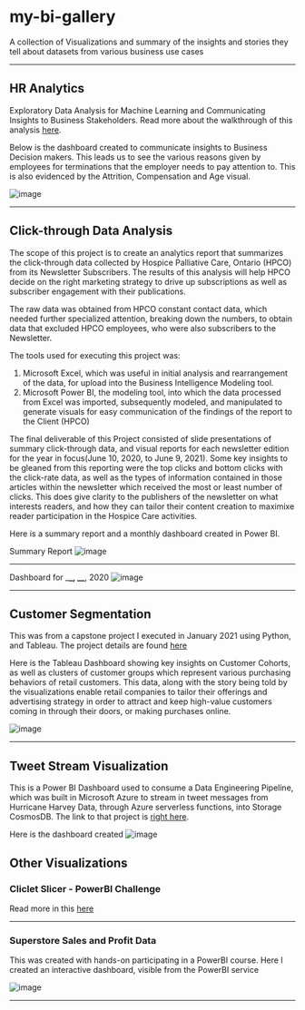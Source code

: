 # my-bi-gallery

A collection of Visualizations and summary of the insights and stories they tell about datasets from various business use cases

---

## HR Analytics

Exploratory Data Analysis for Machine Learning and Communicating Insights to Business Stakeholders. Read more about the walkthrough of this analysis [here]().

Below is the dashboard created to communicate insights to Business Decision makers. This leads us to see the various reasons given by employees for terminations that the employer needs to pay attention to. This is also evidenced by the Attrition, Compensation and Age visual.

![image]()

---

## Click-through Data Analysis

The scope of this project is to create an analytics report that summarizes the click-through data collected by Hospice Palliative Care, Ontario (HPCO) from its Newsletter Subscribers. The results of this analysis will help HPCO decide on the right marketing strategy to drive up subscriptions as well as subscriber engagement with their publications.

The raw data was obtained from HPCO constant contact data, which needed further specialized attention, breaking down the numbers, to obtain data that excluded HPCO employees, who were also subscribers to the Newsletter.

The tools used for executing this project was:

1. Microsoft Excel, which was useful in initial analysis and rearrangement of the data, for upload into the Business Intelligence Modeling tool.
2. Microsoft Power BI, the modeling tool, into which the data processed from Excel was imported, subsequently modeled, and manipulated to generate visuals for easy communication of the findings of the report to the Client (HPCO)

The final deliverable of this Project consisted of slide presentations of summary click-through data, and visual reports for each newsletter edition for the year in focus(June 10, 2020, to June 9, 2021). Some key insights to be gleaned from this reporting were the top clicks and bottom clicks with the click-rate data, as well as the types of information contained in those articles within the newsletter which received the most or least number of clicks. This does give clarity to the publishers of the newsletter on what interests readers, and how they can tailor their content creation to maximixe reader participation in the Hospice Care activities.

Here is a summary report and a monthly dashboard created in Power BI.

Summary Report
![image]()

---

Dashboard for \_**\_, \_\_**, 2020
![image]()

---

## Customer Segmentation

This was from a capstone project I executed in January 2021 using Python, and Tableau. The project details are found [here](https://github.com/ovokpus/Customer-Segmentation)

Here is the Tableau Dashboard showing key insights on Customer Cohorts, as well as clusters of customer groups which represent various purchasing behaviors of retail customers. This data, along with the story being told by the visualizations enable retail companies to tailor their offerings and advertising strategy in order to attract and keep high-value customers coming in through their doors, or making purchases online.

![image]()

---

## Tweet Stream Visualization

This is a Power BI Dashboard used to consume a Data Engineering Pipeline, which was built in Microsoft Azure to stream in tweet messages from Hurricane Harvey Data, through Azure serverless functions, into Storage CosmosDB. The link to that project is [right here]().

Here is the dashboard created
![image]()

## Other Visualizations

### Cliclet Slicer - PowerBI Challenge

Read more in this [here]()

---

### Superstore Sales and Profit Data

This was created with hands-on participating in a PowerBI course. Here I created an interactive dashboard, visible from the PowerBI service

![image]()

---
